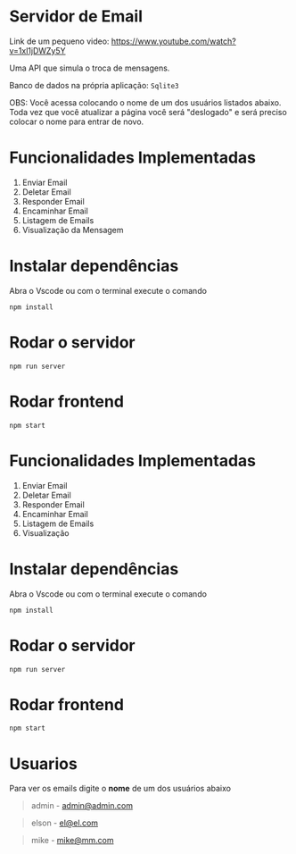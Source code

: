 # Servidor de Email 
Link de um pequeno video: https://www.youtube.com/watch?v=1xl1jDWZy5Y

Uma API que simula o troca de mensagens. 

Banco de dados na própria aplicação:
`Sqlite3`

OBS: Você acessa colocando o nome de um dos usuários listados abaixo. Toda vez que você atualizar a página você será "deslogado" e será preciso colocar o nome para entrar de novo.

# Funcionalidades Implementadas 
1. Enviar Email 
2. Deletar Email
3. Responder Email 
4. Encaminhar Email
5. Listagem de Emails
6. Visualização da Mensagem

# Instalar dependências 
Abra o Vscode ou com o terminal execute o comando 

`npm install`

# Rodar o servidor 
`npm run server`

# Rodar frontend
`npm start`

# Funcionalidades Implementadas 
1. Enviar Email 
2. Deletar Email
3. Responder Email 
4. Encaminhar Email
5. Listagem de Emails 
6. Visualização

# Instalar dependências 
Abra o Vscode ou com o terminal execute o comando 

`npm install`

# Rodar o servidor 
`npm run server`

# Rodar frontend
`npm start`

# Usuarios 
Para ver os emails digite o **nome** de um dos usuários abaixo 
> admin - admin@admin.com

> elson - el@el.com

> mike - mike@mm.com
